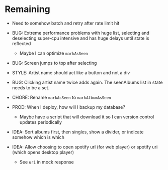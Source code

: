 # Remaining

* Need to somehow batch and retry after rate limit hit

* BUG: Extreme performance problems with huge list, selecting and deselecting  super-cpu intensive and has huge delays until state is reflected
    * Maybe I can optimize `markAsSeen`

* BUG: Screen jumps to top after selecting

* STYLE: Artist name should act like a button and not a div

* BUG: Clicking artist name twice adds again. The seenAlbums list in state needs to be a set.

* CHORE: Rename `markAsSeen` to `markAlbumAsSeen`

* PROD: When I deploy, how will I backup my database?
    * Maybe have a script that will download it so I can version control updates periodically

* IDEA: Sort albums first, then singles, show a divider, or indicate somehow which is which

* IDEA: Allow choosing to open spotify url (for web player) or spotify uri (which opens desktop player)
    * See `uri` in mock response
